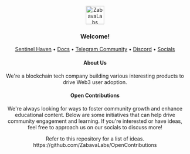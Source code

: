 <p align="center">
  <img src="https://github.com/ZabavaLabs/.github/assets/32418600/9b8727f6-2a7b-45c8-b787-e25175f0dec5" height="50" alt="ZabavaLabs Logo">
</p>

<h3 align="center">Welcome!</h3>

<p align="center">
  <a href="http://sentinelhaven.xyz/">Sentinel Haven</a> •
  <a href="https://docs.sentinelhaven.xyz/">Docs</a> •
  <a href="https://t.me/ZabavaCommunity">Telegram Community</a> •
  <a href="https://discord.com/invite/whBfsdGUE4">Discord</a> •
  <a href="https://linktr.ee/zabavalabs">Socials</a>
</p>

<h4 align="center">About Us</h4>
<p align="center">
  We're a blockchain tech company building various interesting products to drive Web3 user adoption.
</p>

<h4 align="center">Open Contributions</h4>
<p align="center">
  We're always looking for ways to foster community growth and enhance educational content. Below are some initiatives that can help drive community engagement and learning. If you're interested or have ideas, feel free to approach us on our socials to discuss more!
</p>

<p align="center">
Refer to this repository for a list of ideas. https://github.com/ZabavaLabs/OpenContributions
</p>

